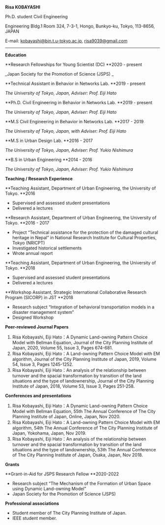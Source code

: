 **Risa KOBAYASHI**

Ph.D. student Civil Engineering

Engineering Bldg.1 Room 324, 7-3-1, Hongo, Bunkyo-ku, Tokyo, 113-8656, JAPAN 

E-mail: kobayashi@bin.t.u-tokyo.ac.jp, risa9039@gmail.com



---


**Education**

**Research Fellowships for Young Scientist (DC)	**2020 - present

_Japan Society for the Promotion of Science (JSPS) _

**Technical Assistant in Behavior in Networks Lab. 	**2019 - present

_The University of Tokyo, Japan, Adviser:  Prof. Eiji Hato_

**Ph.D. Civil Engineering in Behavior in Networks Lab. 	**2019 - present

_The University of Tokyo, Japan, Adviser:  Prof. Eiji Hato_

**M.S Civil Engineering in Behavior in Networks Lab.	**2017 - 2019

_The University of Tokyo, Japan, with Adviser:  Prof. Eiji Hato_

**M.S in Urban Design Lab.	**2016 - 2017

_The University of Tokyo, Japan, Adviser:  Prof. Yukio Nishimura_

**B.S in Urban Engineering	**2014 - 2016

_The University of Tokyo, Japan, Adviser:  Prof. Yukio Nishimura_

**Teaching / Research Experience**

**Teaching Assistant, Department of  Urban Engineering, the University of Tokyo. 	**2016



*   Supervised and assessed student presentations
*   Delivered a lectures

**Research Assistant, Department of  Urban Engineering, the University of Tokyo. 	**2016 - 2017



*   Project “Technical assistance for the protection of the damaged cultural heritage in Nepal” in National Research Institute for Cultural Properties, Tokyo (NRICPT)
*   Investigated historical settlements
*   Wrote annual report

**Teaching Assistant, Department of  Urban Engineering, the University of Tokyo. 	**2018



*   Supervised and assessed student presentations
*   Delivered a lectures

**Workshop Assistant, Strategic International Collaborative Research Program (SICORP) in JST	**2018



*   Research subject “Integration of behavioral transportation models in a disaster management system”
*   Designed Workshop 

**Peer-reviewed Journal Papers**



1. Risa Kobayashi, Eiji Hato：A Dynamic Land-owning Pattern Choice Model with Bellman Equation, Journal of the City Planning Institute of Japan, 2020, Volume 55, Issue 3, Pages 674-681.
2. Risa Kobayashi, Eiji Hato：A Land-owning Pattern Choice Model with EM algorithm, Journal of the City Planning Institute of Japan, 2019, Volume 54, Issue 3, Pages 1245-1252.
3. Risa Kobayashi, Eiji Hato：An analysis of the relationship between turnover and the spacial transformation by transition of the land situations and the type of landownership, Journal of the City Planning Institute of Japan, 2018, Volume 53, Issue 3, Pages 251-258.

**Conferences and presentations**



1. Risa Kobayashi, Eiji Hato：A Dynamic Land-owning Pattern Choice Model with Bellman Equation, 55th The Annual Conference of The City Planning Institute of Japan, Online, Japan, Nov 2020.
2. Risa Kobayashi, Eiji Hato：A Land-owning Pattern Choice Model with EM algorithm, 54th The Annual Conference of The City Planning Institute of Japan, Yokohama, Japan, Nov 2019.
3. Risa Kobayashi, Eiji Hato：An analysis of the relationship between turnover and the spacial transformation by transition of the land situations and the type of landownership, 53th The Annual Conference of The City Planning Institute of Japan, Osaka, Japan, Nov 2018.

**Grants**

**Grant-in-Aid for JSPS Research Fellow	**2020-2022



*   Research subject “The Mechanism of the Formation of Urban Space using Dynamic Land-owning Model”
*   Japan Society for the Promotion of Science (JSPS)

**Professional associations**



*   Student member of The City Planning Institute of Japan.
*   IEEE student member.
